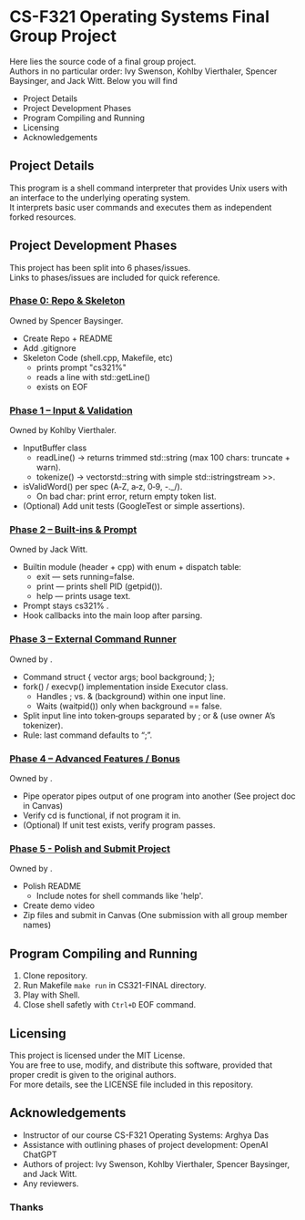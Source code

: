 # CS-F321 Operating Systems Final Group Project
Here lies the source code of a final group project.  
Authors in no particular order: Ivy Swenson, Kohlby Vierthaler, Spencer Baysinger, and Jack Witt.
Below you will find
- Project Details
- Project Development Phases
- Program Compiling and Running
- Licensing
- Acknowledgements

## Project Details
This program is a shell command interpreter that provides Unix users with an interface to the underlying operating system.  
It interprets basic user commands and executes them as independent forked resources.  

## Project Development Phases
This project has been split into 6 phases/issues.   
Links to phases/issues are included for quick reference.   

### [Phase 0: Repo & Skeleton](https://github.com/sowens23/cs321-final/issues/1)
Owned by Spencer Baysinger.
- Create Repo + README
- Add .gitignore
- Skeleton Code (shell.cpp, Makefile, etc)
  - prints prompt "cs321%"
  - reads a line with std::getLine()
  - exists on EOF

### [Phase 1 – Input & Validation](https://github.com/sowens23/cs321-final/issues/2)
Owned by Kohlby Vierthaler.
- InputBuffer class
  - readLine() → returns trimmed std::string (max 100 chars: truncate + warn).
  - tokenize() → vectorstd::string with simple std::istringstream >>.
- isValidWord() per spec (A‑Z, a‑z, 0‑9, -._/).
  - On bad char: print error, return empty token list.
- (Optional) Add unit tests (GoogleTest or simple assertions).

### [Phase 2 – Built‑ins & Prompt](https://github.com/sowens23/cs321-final/issues/3)
Owned by Jack Witt.
- Builtin module (header + cpp) with enum + dispatch table:
  - exit — sets running=false.
  - print — prints shell PID (getpid()).
  - help — prints usage text.
- Prompt stays cs321% .
- Hook callbacks into the main loop after parsing.

### [Phase 3 – External Command Runner](https://github.com/sowens23/cs321-final/issues/4)
Owned by .
- Command struct { vector args; bool background; };
- fork() / execvp() implementation inside Executor class.
  - Handles ; vs. & (background) within one input line.
  - Waits (waitpid()) only when background == false.
- Split input line into token‑groups separated by ; or & (use owner A’s tokenizer).
- Rule: last command defaults to “;”.

### [Phase 4 – Advanced Features / Bonus](https://github.com/sowens23/cs321-final/issues/5)
Owned by .
- Pipe operator pipes output of one program into another (See project doc in Canvas)
- Verify cd is functional, if not program it in.
- (Optional) If unit test exists, verify program passes.

### [Phase 5 - Polish and Submit Project](https://github.com/sowens23/cs321-final/issues/6)
Owned by .
- Polish README
  - Include notes for shell commands like 'help'.
- Create demo video
- Zip files and submit in Canvas (One submission with all group member names)

## Program Compiling and Running
1) Clone repository.
2) Run Makefile ```make run``` in CS321-FINAL directory.
3) Play with Shell.
4) Close shell safetly with ```Ctrl+D``` EOF command.

## Licensing
This project is licensed under the MIT License.  
You are free to use, modify, and distribute this software, provided that proper credit is given to the original authors.  
For more details, see the LICENSE file included in this repository.

## Acknowledgements
- Instructor of our course CS-F321 Operating Systems: Arghya Das  
- Assistance with outlining phases of project development: OpenAI ChatGPT  
- Authors of project: Ivy Swenson, Kohlby Vierthaler, Spencer Baysinger, and Jack Witt.  
- Any reviewers. 

### Thanks